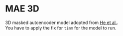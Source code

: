 # MAE 3D

3D masked autoencoder model adopted from [He et al.](https://github.com/facebookresearch/mae).  
You have to apply the fix for `timm` for the model to run.
